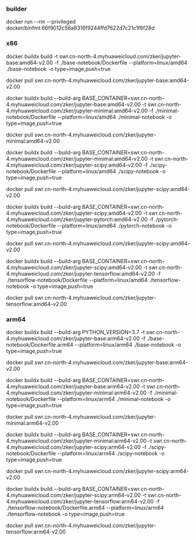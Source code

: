 ### builder
docker run --rm --privileged docker/binfmt:66f9012c56a8316f9244ffd7622d7c21c1f6f28d

### x86

docker buildx build -t swr.cn-north-4.myhuaweicloud.com/zker/jupyter-base:amd64-v2.00 -f ./base-notebook/Dockerfile --platform=linux/amd64 ./base-notebook -o type=image,push=true

docker pull swr.cn-north-4.myhuaweicloud.com/zker/jupyter-base:amd64-v2.00

docker buildx build --build-arg BASE_CONTAINER=swr.cn-north-4.myhuaweicloud.com/zker/jupyter-base:amd64-v2.00 -t swr.cn-north-4.myhuaweicloud.com/zker/jupyter-minimal:amd64-v2.00 -f ./minimal-notebook/Dockerfile --platform=linux/amd64 ./minimal-notebook -o type=image,push=true

docker pull swr.cn-north-4.myhuaweicloud.com/zker/jupyter-minimal:amd64-v2.00

docker buildx build --build-arg BASE_CONTAINER=swr.cn-north-4.myhuaweicloud.com/zker/jupyter-minimal:amd64-v2.00 -t swr.cn-north-4.myhuaweicloud.com/zker/jupyter-scipy:amd64-v2.00 -f ./scipy-notebook/Dockerfile --platform=linux/amd64 ./scipy-notebook -o type=image,push=true

docker pull swr.cn-north-4.myhuaweicloud.com/zker/jupyter-scipy:amd64-v2.00

docker buildx build --build-arg BASE_CONTAINER=swr.cn-north-4.myhuaweicloud.com/zker/jupyter-scipy:amd64-v2.00 -t swr.cn-north-4.myhuaweicloud.com/zker/jupyter-pytorch:amd64-v2.00 -f ./pytorch-notebook/Dockerfile --platform=linux/amd64 ./pytorch-notebook -o type=image,push=true

docker pull swr.cn-north-4.myhuaweicloud.com/zker/jupyter-scipy:amd64-v2.00

docker buildx build --build-arg BASE_CONTAINER=swr.cn-north-4.myhuaweicloud.com/zker/jupyter-scipy:amd64-v2.00 -t swr.cn-north-4.myhuaweicloud.com/zker/jupyter-tensorflow:amd64-v2.00 -f ./tensorflow-notebook/Dockerfile --platform=linux/amd64 ./tensorflow-notebook -o type=image,push=true

docker pull swr.cn-north-4.myhuaweicloud.com/zker/jupyter-tensorflow:amd64-v2.00

### arm64

docker buildx build --build-arg PYTHON_VERSION=3.7 -t swr.cn-north-4.myhuaweicloud.com/zker/jupyter-base:arm64-v2.00 -f ./base-notebook/Dockerfile.arm64   --platform=linux/arm64 ./base-notebook -o type=image,push=true

docker pull swr.cn-north-4.myhuaweicloud.com/zker/jupyter-base:arm64-v2.00

docker buildx build --build-arg BASE_CONTAINER=swr.cn-north-4.myhuaweicloud.com/zker/jupyter-base:arm64-v2.00 -t swr.cn-north-4.myhuaweicloud.com/zker/jupyter-minimal:arm64-v2.00 -f ./minimal-notebook/Dockerfile --platform=linux/arm64 ./minimal-notebook -o type=image,push=true

docker pull swr.cn-north-4.myhuaweicloud.com/zker/jupyter-minimal:arm64-v2.00

docker buildx build --build-arg BASE_CONTAINER=swr.cn-north-4.myhuaweicloud.com/zker/jupyter-minimal:arm64-v2.00 -t swr.cn-north-4.myhuaweicloud.com/zker/jupyter-scipy:arm64-v2.00 -f ./scipy-notebook/Dockerfile --platform=linux/arm64 ./scipy-notebook -o type=image,push=true

docker pull swr.cn-north-4.myhuaweicloud.com/zker/jupyter-scipy:arm64-v2.00

docker buildx build --build-arg BASE_CONTAINER=swr.cn-north-4.myhuaweicloud.com/zker/jupyter-scipy:arm64-v2.00 -t swr.cn-north-4.myhuaweicloud.com/zker/jupyter-tensorflow:arm64-v2.00 -f ./tensorflow-notebook/Dockerfile.arm64 --platform=linux/arm64 ./tensorflow-notebook -o type=image,push=true

docker pull swr.cn-north-4.myhuaweicloud.com/zker/jupyter-tensorflow:arm64-v2.00